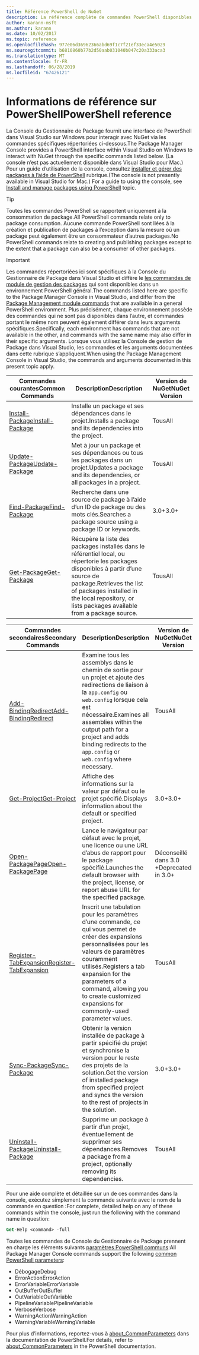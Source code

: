 ```yaml
---
title: Référence PowerShell de NuGet
description: La référence complète de commandes PowerShell disponibles dans la Console du Gestionnaire de Package NuGet dans Visual Studio.
author: karann-msft
ms.author: karann
ms.date: 10/02/2017
ms.topic: reference
ms.openlocfilehash: 977e06d36962366abd69f1c7f21ef33eca4e5029
ms.sourcegitcommit: b6810860b77b2d50aab031040b047c20a333aca3
ms.translationtype: MT
ms.contentlocale: fr-FR
ms.lasthandoff: 06/28/2019
ms.locfileid: "67426121"
---
```

# <a name="powershell-reference"></a><span data-ttu-id="23ad0-103">Informations de référence sur PowerShell</span><span class="sxs-lookup"><span data-stu-id="23ad0-103">PowerShell reference</span></span>

<span data-ttu-id="23ad0-104">La Console du Gestionnaire de Package fournit une interface de PowerShell dans Visual Studio sur Windows pour interagir avec NuGet via les commandes spécifiques répertoriées ci-dessous.</span><span class="sxs-lookup"><span data-stu-id="23ad0-104">The Package Manager Console provides a PowerShell interface within Visual Studio on Windows to interact with NuGet through the specific commands listed below.</span></span> <span data-ttu-id="23ad0-105">(La console n’est pas actuellement disponible dans Visual Studio pour Mac.) Pour un guide d’utilisation de la console, consultez [installer et gérer des packages à l’aide de PowerShell](../tools/package-manager-console.md) rubrique.</span><span class="sxs-lookup"><span data-stu-id="23ad0-105">(The console is not presently available in Visual Studio for Mac.) For a guide to using the console, see [Install and manage packages using PowerShell](../tools/package-manager-console.md) topic.</span></span>

> [!Tip]
> <span data-ttu-id="23ad0-106">Toutes les commandes PowerShell se rapportent uniquement à la consommation de package.</span><span class="sxs-lookup"><span data-stu-id="23ad0-106">All PowerShell commands relate only to package consumption.</span></span> <span data-ttu-id="23ad0-107">Aucune commande PowerShell sont liées à la création et publication de packages à l’exception dans la mesure où un package peut également être un consommateur d’autres packages.</span><span class="sxs-lookup"><span data-stu-id="23ad0-107">No PowerShell commands relate to creating and publishing packages except to the extent that a package can also be a consumer of other packages.</span></span>

> [!Important]
> <span data-ttu-id="23ad0-108">Les commandes répertoriées ici sont spécifiques à la Console du Gestionnaire de Package dans Visual Studio et diffère le [les commandes de module de gestion des packages](/powershell/module/packagemanagement/?view=powershell-6) qui sont disponibles dans un environnement PowerShell général.</span><span class="sxs-lookup"><span data-stu-id="23ad0-108">The commands listed here are specific to the Package Manager Console in Visual Studio, and differ from the [Package Management module commands](/powershell/module/packagemanagement/?view=powershell-6) that are available in a general PowerShell environment.</span></span> <span data-ttu-id="23ad0-109">Plus précisément, chaque environnement possède des commandes qui ne sont pas disponibles dans l’autre, et commandes portant le même nom peuvent également différer dans leurs arguments spécifiques.</span><span class="sxs-lookup"><span data-stu-id="23ad0-109">Specifically, each environment has commands that are not available in the other, and commands with the same name may also differ in their specific arguments.</span></span> <span data-ttu-id="23ad0-110">Lorsque vous utilisez la Console de gestion de Package dans Visual Studio, les commandes et les arguments documentées dans cette rubrique s’appliquent.</span><span class="sxs-lookup"><span data-stu-id="23ad0-110">When using the Package Management Console in Visual Studio, the commands and arguments documented in this present topic apply.</span></span>

| <span data-ttu-id="23ad0-111">Commandes courantes</span><span class="sxs-lookup"><span data-stu-id="23ad0-111">Common Commands</span></span> | <span data-ttu-id="23ad0-112">Description</span><span class="sxs-lookup"><span data-stu-id="23ad0-112">Description</span></span> | <span data-ttu-id="23ad0-113">Version de NuGet</span><span class="sxs-lookup"><span data-stu-id="23ad0-113">NuGet Version</span></span> |
| --- | --- | --- |
| [<span data-ttu-id="23ad0-114">Install-Package</span><span class="sxs-lookup"><span data-stu-id="23ad0-114">Install-Package</span></span>](ps-ref-install-package.md) | <span data-ttu-id="23ad0-115">Installe un package et ses dépendances dans le projet.</span><span class="sxs-lookup"><span data-stu-id="23ad0-115">Installs a package and its dependencies into the project.</span></span> | <span data-ttu-id="23ad0-116">Tous</span><span class="sxs-lookup"><span data-stu-id="23ad0-116">All</span></span> |
| [<span data-ttu-id="23ad0-117">Update-Package</span><span class="sxs-lookup"><span data-stu-id="23ad0-117">Update-Package</span></span>](ps-ref-update-package.md) | <span data-ttu-id="23ad0-118">Met à jour un package et ses dépendances ou tous les packages dans un projet.</span><span class="sxs-lookup"><span data-stu-id="23ad0-118">Updates a package and its dependencies, or all packages in a project.</span></span> | <span data-ttu-id="23ad0-119">Tous</span><span class="sxs-lookup"><span data-stu-id="23ad0-119">All</span></span> |
| [<span data-ttu-id="23ad0-120">Find-Package</span><span class="sxs-lookup"><span data-stu-id="23ad0-120">Find-Package</span></span>](ps-ref-find-package.md) | <span data-ttu-id="23ad0-121">Recherche dans une source de package à l’aide d’un ID de package ou des mots clés.</span><span class="sxs-lookup"><span data-stu-id="23ad0-121">Searches a package source using a package ID or keywords.</span></span> | <span data-ttu-id="23ad0-122">3.0+</span><span class="sxs-lookup"><span data-stu-id="23ad0-122">3.0+</span></span> |
| [<span data-ttu-id="23ad0-123">Get-Package</span><span class="sxs-lookup"><span data-stu-id="23ad0-123">Get-Package</span></span>](ps-ref-get-package.md) | <span data-ttu-id="23ad0-124">Récupère la liste des packages installés dans le référentiel local, ou répertorie les packages disponibles à partir d’une source de package.</span><span class="sxs-lookup"><span data-stu-id="23ad0-124">Retrieves the list of packages installed in the local repository, or lists packages available from a package source.</span></span> | <span data-ttu-id="23ad0-125">Tous</span><span class="sxs-lookup"><span data-stu-id="23ad0-125">All</span></span> |

| <span data-ttu-id="23ad0-126">Commandes secondaires</span><span class="sxs-lookup"><span data-stu-id="23ad0-126">Secondary Commands</span></span> | <span data-ttu-id="23ad0-127">Description</span><span class="sxs-lookup"><span data-stu-id="23ad0-127">Description</span></span> | <span data-ttu-id="23ad0-128">Version de NuGet</span><span class="sxs-lookup"><span data-stu-id="23ad0-128">NuGet Version</span></span> |
| --- | --- | --- |
| [<span data-ttu-id="23ad0-129">Add-BindingRedirect</span><span class="sxs-lookup"><span data-stu-id="23ad0-129">Add-BindingRedirect</span></span>](ps-ref-add-bindingredirect.md) | <span data-ttu-id="23ad0-130">Examine tous les assemblys dans le chemin de sortie pour un projet et ajoute des redirections de liaison à la `app.config` ou `web.config` lorsque cela est nécessaire.</span><span class="sxs-lookup"><span data-stu-id="23ad0-130">Examines all assemblies within the output path for a project and adds binding redirects to the `app.config` or `web.config` where necessary.</span></span> | <span data-ttu-id="23ad0-131">Tous</span><span class="sxs-lookup"><span data-stu-id="23ad0-131">All</span></span> |
| [<span data-ttu-id="23ad0-132">Get-Project</span><span class="sxs-lookup"><span data-stu-id="23ad0-132">Get-Project</span></span>](ps-ref-get-project.md) | <span data-ttu-id="23ad0-133">Affiche des informations sur la valeur par défaut ou le projet spécifié.</span><span class="sxs-lookup"><span data-stu-id="23ad0-133">Displays information about the default or specified project.</span></span> | <span data-ttu-id="23ad0-134">3.0+</span><span class="sxs-lookup"><span data-stu-id="23ad0-134">3.0+</span></span> |
| [<span data-ttu-id="23ad0-135">Open-PackagePage</span><span class="sxs-lookup"><span data-stu-id="23ad0-135">Open-PackagePage</span></span>](ps-ref-open-packagepage.md) | <span data-ttu-id="23ad0-136">Lance le navigateur par défaut avec le projet, une licence ou une URL d’abus de rapport pour le package spécifié.</span><span class="sxs-lookup"><span data-stu-id="23ad0-136">Launches the default browser with the project, license, or report abuse URL for the specified package.</span></span> | <span data-ttu-id="23ad0-137">Déconseillé dans 3.0 +</span><span class="sxs-lookup"><span data-stu-id="23ad0-137">Deprecated in 3.0+</span></span> |
| [<span data-ttu-id="23ad0-138">Register-TabExpansion</span><span class="sxs-lookup"><span data-stu-id="23ad0-138">Register-TabExpansion</span></span>](ps-ref-register-tabexpansion.md) | <span data-ttu-id="23ad0-139">Inscrit une tabulation pour les paramètres d’une commande, ce qui vous permet de créer des expansions personnalisées pour les valeurs de paramètres couramment utilisés.</span><span class="sxs-lookup"><span data-stu-id="23ad0-139">Registers a tab expansion for the parameters of a command, allowing you to create customized expansions for commonly-used parameter values.</span></span> | <span data-ttu-id="23ad0-140">Tous</span><span class="sxs-lookup"><span data-stu-id="23ad0-140">All</span></span> |
| [<span data-ttu-id="23ad0-141">Sync-Package</span><span class="sxs-lookup"><span data-stu-id="23ad0-141">Sync-Package</span></span>](ps-ref-sync-package.md) | <span data-ttu-id="23ad0-142">Obtenir la version installée de package à partir spécifié du projet et synchronise la version pour le reste des projets de la solution.</span><span class="sxs-lookup"><span data-stu-id="23ad0-142">Get the version of installed package from specified project and syncs the version to the rest of projects in the solution.</span></span> | <span data-ttu-id="23ad0-143">3.0+</span><span class="sxs-lookup"><span data-stu-id="23ad0-143">3.0+</span></span> |
| [<span data-ttu-id="23ad0-144">Uninstall-Package</span><span class="sxs-lookup"><span data-stu-id="23ad0-144">Uninstall-Package</span></span>](ps-ref-uninstall-package.md) | <span data-ttu-id="23ad0-145">Supprime un package à partir d’un projet, éventuellement de supprimer ses dépendances.</span><span class="sxs-lookup"><span data-stu-id="23ad0-145">Removes a package from a project, optionally removing its dependencies.</span></span> | <span data-ttu-id="23ad0-146">Tous</span><span class="sxs-lookup"><span data-stu-id="23ad0-146">All</span></span> |

<span data-ttu-id="23ad0-147">Pour une aide complète et détaillée sur un de ces commandes dans la console, exécutez simplement la commande suivante avec le nom de la commande en question :</span><span class="sxs-lookup"><span data-stu-id="23ad0-147">For complete, detailed help on any of these commands within the console, just run the following with the command name in question:</span></span>

```ps
Get-Help <command> -full
```

<span data-ttu-id="23ad0-148">Toutes les commandes de Console du Gestionnaire de Package prennent en charge les éléments suivants [paramètres PowerShell communs](http://go.microsoft.com/fwlink/?LinkID=113216):</span><span class="sxs-lookup"><span data-stu-id="23ad0-148">All Package Manager Console commands support the following [common PowerShell parameters](http://go.microsoft.com/fwlink/?LinkID=113216):</span></span>

- <span data-ttu-id="23ad0-149">Débogage</span><span class="sxs-lookup"><span data-stu-id="23ad0-149">Debug</span></span>
- <span data-ttu-id="23ad0-150">ErrorAction</span><span class="sxs-lookup"><span data-stu-id="23ad0-150">ErrorAction</span></span>
- <span data-ttu-id="23ad0-151">ErrorVariable</span><span class="sxs-lookup"><span data-stu-id="23ad0-151">ErrorVariable</span></span>
- <span data-ttu-id="23ad0-152">OutBuffer</span><span class="sxs-lookup"><span data-stu-id="23ad0-152">OutBuffer</span></span>
- <span data-ttu-id="23ad0-153">OutVariable</span><span class="sxs-lookup"><span data-stu-id="23ad0-153">OutVariable</span></span>
- <span data-ttu-id="23ad0-154">PipelineVariable</span><span class="sxs-lookup"><span data-stu-id="23ad0-154">PipelineVariable</span></span>
- <span data-ttu-id="23ad0-155">Verbose</span><span class="sxs-lookup"><span data-stu-id="23ad0-155">Verbose</span></span>
- <span data-ttu-id="23ad0-156">WarningAction</span><span class="sxs-lookup"><span data-stu-id="23ad0-156">WarningAction</span></span>
- <span data-ttu-id="23ad0-157">WarningVariable</span><span class="sxs-lookup"><span data-stu-id="23ad0-157">WarningVariable</span></span>

<span data-ttu-id="23ad0-158">Pour plus d’informations, reportez-vous à [about_CommonParameters](http://go.microsoft.com/fwlink/?LinkID=113216) dans la documentation de PowerShell.</span><span class="sxs-lookup"><span data-stu-id="23ad0-158">For details, refer to [about_CommonParameters](http://go.microsoft.com/fwlink/?LinkID=113216) in the PowerShell documentation.</span></span>
